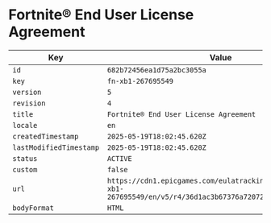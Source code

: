 # Fortnite® End User License Agreement

| Key | Value |
| --- | ----- |
| `id` | `682b72456ea1d75a2bc3055a` |
| `key` | `fn-xb1-267695549` |
| `version` | `5` |
| `revision` | `4` |
| `title` | `Fortnite® End User License Agreement` |
| `locale` | `en` |
| `createdTimestamp` | `2025-05-19T18:02:45.620Z` |
| `lastModifiedTimestamp` | `2025-05-19T18:02:45.620Z` |
| `status` | `ACTIVE` |
| `custom` | `false` |
| `url` | `https://cdn1.epicgames.com/eulatracking-download/fn-xb1-267695549/en/v5/r4/36d1ac3b67376a7207215fccdccb83c3.pdf` |
| `bodyFormat` | `HTML` |

